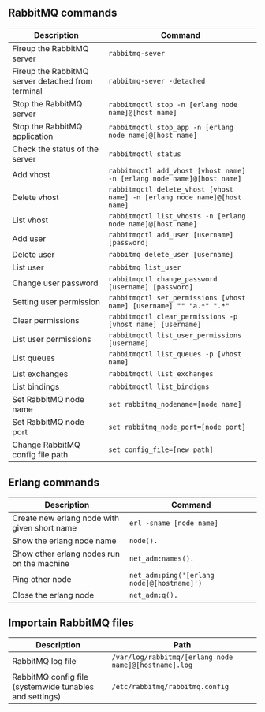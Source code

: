 ## RabbitMQ commands
| Description | Command |
|------------------|-----------------|
| Fireup the RabbitMQ server     | `rabbitmq-sever`    | 
| Fireup the RabbitMQ server detached from terminal    | `rabbitmq-sever -detached`    | 
| Stop the RabbitMQ server     | `rabbitmqctl stop -n [erlang node name]@[host name]`    |
| Stop the RabbitMQ application     | `rabbitmqctl stop_app -n [erlang node name]@[host name]`    |
| Check the status of the server     | `rabbitmqctl status`     |
| Add vhost     | `rabbitmqctl add_vhost [vhost name] -n [erlang node name]@[host name]`     |
| Delete vhost     | `rabbitmqctl delete_vhost [vhost name] -n [erlang node name]@[host name]`     |
| List vhost     | `rabbitmqctl list_vhosts -n [erlang node name]@[host name]`     |
| Add user     | `rabbitmqctl add_user [username] [password]`     |
| Delete user     | `rabbitmq delete_user [username]`     |
| List user     | `rabbitmq list_user`    |
| Change user password     | `rabbitmqctl change_password [username] [password]`    |
| Setting user permission     | `rabbitmqctl set_permissions [vhost name] [username] "" "a.*" ".*"`     |
| Clear permissions     | `rabbitmqctl clear_permissions -p [vhost name] [username]`    |
| List user permissions    | `rabbitmqctl list_user_permissions [username]`    |
| List queues     | `rabbitmqctl list_queues -p [vhost name]`    |
| List exchanges     | `rabbitmqctl list_exchanges`    |
| List bindings     | `rabbitmqctl list_bindigns`    |
| Set RabbitMQ node name     | `set rabbitmq_nodename=[node name]`    |
| Set RabbitMQ node port     | `set rabbitmq_node_port=[node port]`    |
| Change RabbitMQ config file path     | `set config_file=[new path]`    |

## Erlang commands
| Description | Command |
|------------------|-----------------|
|  Create new erlang node with given short name    | `erl -sname [node name]`    |
|  Show the erlang node name    | `node().`    |
|  Show other erlang nodes run on the machine    | `net_adm:names().`    |
|  Ping other node    | `net_adm:ping('[erlang node]@[hostname]')`    |
|  Close the erlang node    | `net_adm:q().`    |

## Importain RabbitMQ files
| Description | Path |
|------------------|-----------------|
|  RabbitMQ log file    | `/var/log/rabbitmq/[erlang node name]@[hostname].log`    |
|  RabbitMQ config file (systemwide tunables and settings)    | `/etc/rabbitmq/rabbitmq.config`    |
